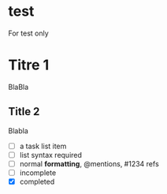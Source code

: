 test
====

For test only

# Titre 1

BlaBla

## Title 2

Blabla

* [ ] a task list item
* [ ] list syntax required
* [ ] normal **formatting**, @mentions, #1234 refs
* [ ] incomplete
* [x] completed
